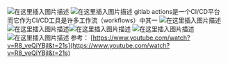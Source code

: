 
![在这里插入图片描述](https://img-blog.csdnimg.cn/e515813522ac4c12936eedb947e34464.png?shadow_50,text_Q1NETiBAZ2hvc3R3cml0dGVu,size_20,color_FFFFFF,t_70,g_se,x_16)
![在这里插入图片描述](https://img-blog.csdnimg.cn/26485784147840e48711eb4a7cf5858b.png?shadow_50,text_Q1NETiBAZ2hvc3R3cml0dGVu,size_20,color_FFFFFF,t_70,g_se,x_16)
gitlab actions是一个CI/CD平台
而它作为CI/CD工具是许多工作流（workflows）中其一
![在这里插入图片描述](https://img-blog.csdnimg.cn/b58b9947605e4698b59e53a64dfa4df7.png?x-oss-process=image/watermark,type_d3F5LXplbmhlaQ,shadow_50,text_Q1NETiBAZ2hvc3R3cml0dGVu,size_20,color_FFFFFF,t_70,g_se,x_16)
![在这里插入图片描述](https://img-blog.csdnimg.cn/30a317fe2c344ce59aae94e7468afc34.png?shadow_50,text_Q1NETiBAZ2hvc3R3cml0dGVu,size_20,color_FFFFFF,t_70,g_se,x_16)![在这里插入图片描述](https://img-blog.csdnimg.cn/271ba737916f4ad98da5f33da25ed4d9.png?shadow_50,text_Q1NETiBAZ2hvc3R3cml0dGVu,size_20,color_FFFFFF,t_70,g_se,x_16)
![在这里插入图片描述](https://img-blog.csdnimg.cn/29071f406df14843a604b56880ae95ab.png?shadow_50,text_Q1NETiBAZ2hvc3R3cml0dGVu,size_20,color_FFFFFF,t_70,g_se,x_16)
![在这里插入图片描述](https://img-blog.csdnimg.cn/fea8f29c5b494b8cb19b18a5630d0430.png?shadow_50,text_Q1NETiBAZ2hvc3R3cml0dGVu,size_20,color_FFFFFF,t_70,g_se,x_16)
参考：
[https://www.youtube.com/watch?v=R8_veQiYBjI&t=21s](https://www.youtube.com/watch?v=R8_veQiYBjI&t=21s)
